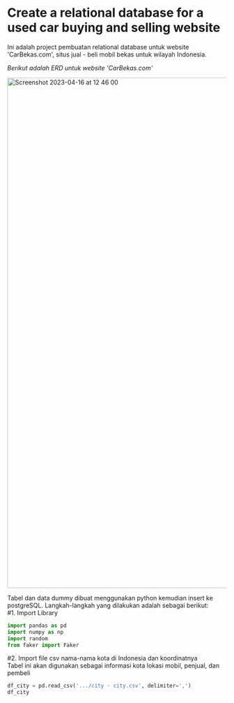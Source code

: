 <h1>Create a relational database for a used car buying and selling website</h1>

Ini adalah project pembuatan relational database untuk website 'CarBekas.com', situs jual - beli mobil bekas untuk wilayah Indonesia.

*Berikut adalah ERD untuk website 'CarBekas.com'*

<img width="1171" alt="Screenshot 2023-04-16 at 12 46 00" src="https://user-images.githubusercontent.com/54851225/232653374-5d19a45a-25be-4735-9246-6d069e51d963.png">

Tabel dan data dummy dibuat menggunakan python kemudian insert ke postgreSQL. Langkah-langkah yang dilakukan adalah sebagai berikut: <br>
#1. Import Library
```python
import pandas as pd
import numpy as np
import random
from faker import Faker
```
#2. Import file csv nama-nama kota di Indonesia dan koordinatnya <br>
Tabel ini akan digunakan sebagai informasi kota lokasi mobil, penjual, dan pembeli
```python
df_city = pd.read_csv('.../city - city.csv', delimiter=',')
df_city
```

